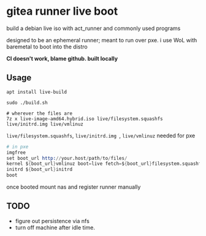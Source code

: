 # gitea runner live boot

build a debian live iso with act_runner and commonly used programs

designed to be an ephemeral runner; meant to run over pxe. i use WoL with baremetal to boot into the distro

**CI doesn't work, blame github. built locally**

## Usage

``` shell
apt install live-build

sudo ./build.sh

# wherever the files are
7z x live-image-amd64.hybrid.iso live/filesystem.squashfs live/initrd.img live/vmlinuz

```

`live/filesystem.squashfs`, `live/initrd.img `, `live/vmlinuz` needed for pxe

``` s
# in pxe
imgfree
set boot_url http://your.host/path/to/files/
kernel ${boot_url}vmlinuz boot=live fetch=${boot_url}filesystem.squashfs username=act_runner initrd=initrd.magic ${cmdline}
initrd ${boot_url}initrd
boot
```

once booted mount nas and register runner manually

## TODO

- figure out persistence via nfs
- turn off machine after idle time.